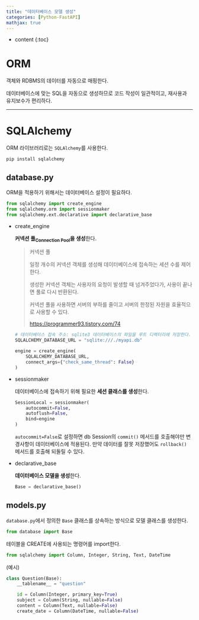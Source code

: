 ```yaml
---
title: "데이터베이스 모델 생성"
categories: [Python-FastAPI]
mathjax: true
---
```


* content
{:toc}
# ORM

객체와 RDBMS의 데이터를 자동으로 매핑한다. 

데이터베이스에 맞는 SQL을 자동으로 생성하므로 코드 작성이 일관적이고, 재사용과 유지보수가 편리하다.

---

# SQLAlchemy

ORM 라이브러리로는 `SQLAlchemy`를 사용한다.

```
pip install sqlalchemy
```

## database.py

ORM을 적용하기 위해서는 데이터베이스 설정이 필요하다.

```python
from sqlalchemy import create_engine
from sqlalchemy.orm import sessionmaker
from sqlalchemy.ext.declarative import declarative_base
```

- create_engine

  **커넥션 풀<sub>Connection Pool</sub>을 생성**한다.

  > 커넥션 풀
  >
  > 일정 개수의 커넥션 객체를 생성해 데이터베이스에 접속하는 세션 수를 제어한다.
  >
  > 생성한 커넥션 객체는 사용자의 요청이 발생할 때 넘겨주었다가, 사용이 끝나면 풀로 다시 반환된다.
  >
  > 커넥션 풀을 사용하면 서버의 부하를 줄이고 서버의 한정된 자원을 효율적으로 사용할 수 있다.
  >
  > <https://programmer93.tistory.com/74>

  ```python
  # 데이터베이스 접속 주소: sqlite3 데이터베이스의 파일을 루트 디렉터리에 저장한다.
  SQLALCHEMY_DATABASE_URL = "sqlite:///./myapi.db"
  
  engine = create_engine(
      SQLALCHEMY_DATABASE_URL,
      connect_args={"check_same_thread": False}
  )
  ```

- sessionmaker

  데이터베이스에 접속하기 위해 필요한 **세션 클래스를 생성**한다.

  ```python
  SessionLocal = sessionmaker(
      autocommit=False,
      autoflush=False,
      bind=engine
  )
  ```

  `autocommit=False`로 설정하면 db Session의 `commit()` 메서드를 호출해야만 변경사항이 데이터베이스에 적용된다. 만약 데이터를 잘못 저장했어도 `rollback()` 메서드를 호출해 되돌릴 수 있다.

- declarative_base

  **데이터베이스 모델을 생성**한다.

  ```python
  Base = declarative_base()
  ```

## models.py

`database.py`에서 정의한 `Base` 클래스를 상속하는 방식으로 모델 클래스를 생성한다.

```python
from database import Base
```

테이블을 CREATE에 사용되는 명령어를 import한다.

```python
from sqlalchemy import Column, Integer, String, Text, DateTime
```



(예시)

```python
class Question(Base):
    __tablename__ = "question"

    id = Column(Integer, primary_key=True)
    subject = Column(String, nullable=False)
    content = Column(Text, nullable=False)
    create_date = Column(DateTime, nullable=False)
```

